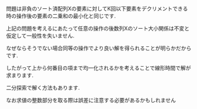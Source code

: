 問題は非負のソート済配列Xの要素に対してK回以下要素をデクリメントできる時の操作後の要素の二乗和の最小化と同じです.

上記の問題を考えるにあたって任意の操作の後数列Xのソート大小関係は不変と仮定して一般性を失いません.

なぜならそうでない場合同等の操作でより良い解を得られることが明らかだからです.

したがって上から何番目の項まで均一化されるかを考えることで線形時間で解が求まります.

二分探索で解く方法もあります.

なお求値の整数部分を取る際は誤差に注意する必要があるかもしれません